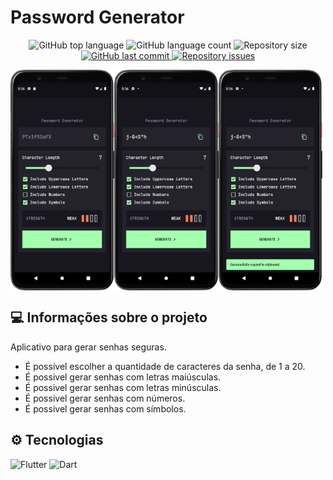 # Password Generator

<p align="center">
  <img alt="GitHub top language" src="https://img.shields.io/github/languages/top/danyelvarejao/password_generator" />

  <img alt="GitHub language count" src="https://img.shields.io/github/languages/count/danyelvarejao/password_generator" />

  <img alt="Repository size" src="https://img.shields.io/github/repo-size/danyelvarejao/password_generator" />

  <a href="https://github.com/danyelvarejao/password_generator/commits/production">
    <img alt="GitHub last commit" src="https://img.shields.io/github/last-commit/danyelvarejao/password_generator/production" />
  </a>

  <a href="https://github.com/danyelvarejao/password_generator/issues">
    <img alt="Repository issues" src="https://img.shields.io/github/issues/danyelvarejao/password_generator" />
  </a>
</p>

<div style="display: flex">
    <img src="./.github/images/1.png" width="33%" />
    <img src="./.github/images/2.png" width="33%" />
    <img src="./.github/images/3.png" width="33%" />
</div>

## 💻 Informações sobre o projeto

Aplicativo para gerar senhas seguras.

* É possivel escolher a quantidade de caracteres da senha, de 1 a 20.
* É possivel gerar senhas com letras maiúsculas.
* É possivel gerar senhas com letras minúsculas.
* É possivel gerar senhas com números.
* É possivel gerar senhas com símbolos.

## ⚙ Tecnologias
![Flutter](https://img.shields.io/badge/Flutter-%2302569B.svg?style=for-the-badge&logo=Flutter&logoColor=white)
![Dart](https://img.shields.io/badge/dart-%230175C2.svg?style=for-the-badge&logo=dart&logoColor=white)